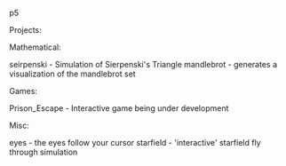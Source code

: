 p5

Projects:

Mathematical:

seirpenski - Simulation of Sierpenski's Triangle
mandlebrot - generates a visualization of the mandlebrot set


Games:

Prison_Escape - Interactive game being under development


Misc:

eyes - the eyes follow your cursor
starfield - 'interactive' starfield fly through simulation
